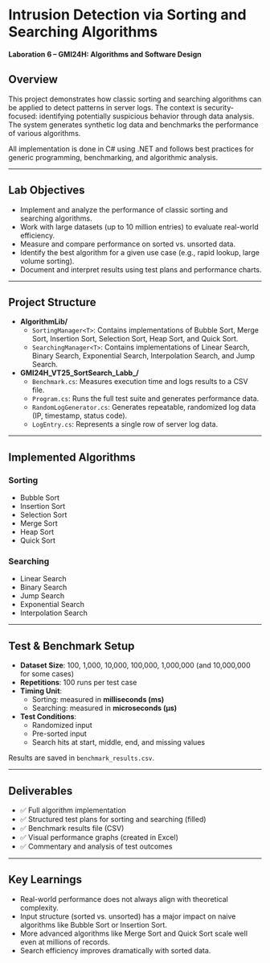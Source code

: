 # Intrusion Detection via Sorting and Searching Algorithms  
**Laboration 6 – GMI24H: Algorithms and Software Design**

## Overview

This project demonstrates how classic sorting and searching algorithms can be applied to detect patterns in server logs. The context is security-focused: identifying potentially suspicious behavior through data analysis. The system generates synthetic log data and benchmarks the performance of various algorithms.

All implementation is done in C# using .NET and follows best practices for generic programming, benchmarking, and algorithmic analysis.

---

## Lab Objectives

- Implement and analyze the performance of classic sorting and searching algorithms.
- Work with large datasets (up to 10 million entries) to evaluate real-world efficiency.
- Measure and compare performance on sorted vs. unsorted data.
- Identify the best algorithm for a given use case (e.g., rapid lookup, large volume sorting).
- Document and interpret results using test plans and performance charts.

---

## Project Structure

- **AlgorithmLib/**
  - `SortingManager<T>`: Contains implementations of Bubble Sort, Merge Sort, Insertion Sort, Selection Sort, Heap Sort, and Quick Sort.
  - `SearchingManager<T>`: Contains implementations of Linear Search, Binary Search, Exponential Search, Interpolation Search, and Jump Search.
- **GMI24H_VT25_SortSearch_Labb_/**
  - `Benchmark.cs`: Measures execution time and logs results to a CSV file.
  - `Program.cs`: Runs the full test suite and generates performance data.
  - `RandomLogGenerator.cs`: Generates repeatable, randomized log data (IP, timestamp, status code).
  - `LogEntry.cs`: Represents a single row of server log data.

---

## Implemented Algorithms

### Sorting
- Bubble Sort
- Insertion Sort
- Selection Sort
- Merge Sort
- Heap Sort
- Quick Sort

### Searching
- Linear Search
- Binary Search
- Jump Search
- Exponential Search
- Interpolation Search

---

## Test & Benchmark Setup

- **Dataset Size**: 100, 1,000, 10,000, 100,000, 1,000,000 (and 10,000,000 for some cases)
- **Repetitions**: 100 runs per test case
- **Timing Unit**:
  - Sorting: measured in **milliseconds (ms)**
  - Searching: measured in **microseconds (µs)**
- **Test Conditions**:
  - Randomized input
  - Pre-sorted input
  - Search hits at start, middle, end, and missing values

Results are saved in `benchmark_results.csv`.

---

## Deliverables

- ✅ Full algorithm implementation
- ✅ Structured test plans for sorting and searching (filled)
- ✅ Benchmark results file (CSV)
- ✅ Visual performance graphs (created in Excel)
- ✅ Commentary and analysis of test outcomes

---

## Key Learnings

- Real-world performance does not always align with theoretical complexity.
- Input structure (sorted vs. unsorted) has a major impact on naive algorithms like Bubble Sort or Insertion Sort.
- More advanced algorithms like Merge Sort and Quick Sort scale well even at millions of records.
- Search efficiency improves dramatically with sorted data.
